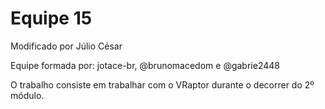 # Equipe 15

Modificado por Júlio César

Equipe formada por: jotace-br, @brunomacedom e @gabrie2448

O trabalho consiste em trabalhar com o VRaptor durante o decorrer do 2º módulo.


